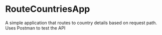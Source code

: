 # RouteCountriesApp
A simple application that routes to country details based on request path. Uses Postman to test the API
